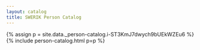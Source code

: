 ```yaml
---
layout: catalog
title: SWERIK Person Catalog
---
```

{% assign p = site.data._person-catalog.i-ST3KmJ7dwych9bUEkWZEu6 %}
{% include person-catalog.html p=p %}

